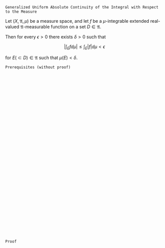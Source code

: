 ```
Generalized Uniform Absolute Continuity of the Integral with Respect to the Measure
```
Let $(X, \mathfrak{A}, \mu)$ be a measure space, and
let $f$ be a $\mu$-integrable extended real-valued $\mathfrak{A}$-measurable function on a set $D\in\mathfrak{A}$.

Then for every $\epsilon > 0$ there exists $\delta >0$ such that

$$
\bigg| \int_E f d\mu \bigg| \leq \int_E |f| d\mu < \epsilon
$$

for $E(\subset D)\in\mathfrak{A}$ such that $\mu(E)<\delta$.

```
Prerequisites (without proof)
```

<br>
<br>
<br>
<br>
<br>
<br>
<br>
<br>
<br>
<br>
<br>
<br>
<br>
<br>
<br>
<br>
<br>
<br>
<br>
<br>
<br>
<br>
<br>
<br>
<br>
<br>
<br>
<br>
<br>
<br>


```
Proof
```
